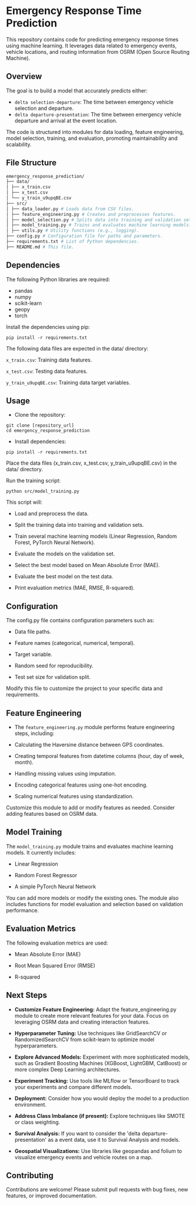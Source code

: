 # Emergency Response Time Prediction

This repository contains code for predicting emergency response times using machine learning. It leverages data related to emergency events, vehicle locations, and routing information from OSRM (Open Source Routing Machine).

## Overview

The goal is to build a model that accurately predicts either:

*   `delta selection-departure`: The time between emergency vehicle selection and departure.
*   `delta departure-presentation`: The time between emergency vehicle departure and arrival at the event location.

The code is structured into modules for data loading, feature engineering, model selection, training, and evaluation, promoting maintainability and scalability.

## File Structure
```bash
emergency_response_prediction/
├── data/
│ ├── x_train.csv
│ ├── x_test.csv
│ └── y_train_u9upqBE.csv
├── src/
│ ├── data_loader.py # Loads data from CSV files.
│ ├── feature_engineering.py # Creates and preprocesses features.
│ ├── model_selection.py # Splits data into training and validation sets.
│ ├── model_training.py # Trains and evaluates machine learning models.
│ ├── utils.py # Utility functions (e.g., logging).
├── config.py # Configuration file for paths and parameters.
├── requirements.txt # List of Python dependencies.
├── README.md # This file.
```
## Dependencies

The following Python libraries are required:

*   pandas
*   numpy
*   scikit-learn
*   geopy
*   torch

Install the dependencies using pip:

```
pip install -r requirements.txt
```

The following data files are expected in the data/ directory:

`x_train.csv`: Training data features.

`x_test.csv`: Testing data features.

`y_train_u9upqBE.csv`: Training data target variables.

## Usage

* Clone the repository:
```
git clone [repository_url]
cd emergency_response_prediction
```

* Install dependencies:

```
pip install -r requirements.txt
```

Place the data files (x_train.csv, x_test.csv, y_train_u9upqBE.csv) in the data/ directory.

Run the training script:

```
python src/model_training.py
```

This script will:

* Load and preprocess the data.

* Split the training data into training and validation sets.

* Train several machine learning models (Linear Regression, Random Forest, PyTorch Neural Network).

* Evaluate the models on the validation set.

* Select the best model based on Mean Absolute Error (MAE).

* Evaluate the best model on the test data.

* Print evaluation metrics (MAE, RMSE, R-squared).

## Configuration

The config.py file contains configuration parameters such as:

* Data file paths.

* Feature names (categorical, numerical, temporal).

* Target variable.

* Random seed for reproducibility.

* Test set size for validation split.

Modify this file to customize the project to your specific data and requirements.

## Feature Engineering

* The `feature_engineering.py` module performs feature engineering steps, including:

* Calculating the Haversine distance between GPS coordinates.

* Creating temporal features from datetime columns (hour, day of week, month).

* Handling missing values using imputation.

* Encoding categorical features using one-hot encoding.

* Scaling numerical features using standardization.

Customize this module to add or modify features as needed. Consider adding features based on OSRM data.

## Model Training

The `model_training.py` module trains and evaluates machine learning models. It currently includes:

* Linear Regression

* Random Forest Regressor

* A simple PyTorch Neural Network

You can add more models or modify the existing ones. The module also includes functions for model evaluation and selection based on validation performance.

## Evaluation Metrics

The following evaluation metrics are used:

* Mean Absolute Error (MAE)

* Root Mean Squared Error (RMSE)

* R-squared

## Next Steps

* **Customize Feature Engineering:** Adapt the feature_engineering.py module to create more relevant features for your data. Focus on leveraging OSRM data and creating interaction features.

* **Hyperparameter Tuning:** Use techniques like GridSearchCV or RandomizedSearchCV from scikit-learn to optimize model hyperparameters.

* **Explore Advanced Models:** Experiment with more sophisticated models, such as Gradient Boosting Machines (XGBoost, LightGBM, CatBoost) or more complex Deep Learning architectures.

* **Experiment Tracking:** Use tools like MLflow or TensorBoard to track your experiments and compare different models.

* **Deployment:** Consider how you would deploy the model to a production environment.

* **Address Class Imbalance (if present):** Explore techniques like SMOTE or class weighting.

* **Survival Analysis:** If you want to consider the 'delta departure-presentation' as a event data, use it to Survival Analysis and models.

* **Geospatial Visualizations:** Use libraries like geopandas and folium to visualize emergency events and vehicle routes on a map.

## Contributing

Contributions are welcome! Please submit pull requests with bug fixes, new features, or improved documentation.

